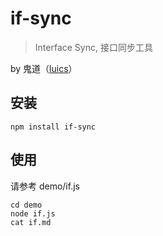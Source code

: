 # if-sync

> Interface Sync, 接口同步工具

by 鬼道（[luics](luics.xu@gmail.com)）

## 安装

```
npm install if-sync
```

## 使用

请参考 demo/if.js

```
cd demo
node if.js
cat if.md
```
